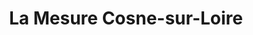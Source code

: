 ---
title: "La Mesure Cosne-sur-Loire"
url: /cosne-cours-sur-loire/la-mesure-cosne-sur-loire/
shop: commodité
---